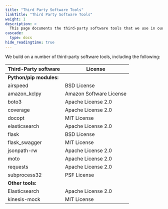 ```yaml
---
title: "Third Party Software Tools"
linkTitle: "Third Party Software Tools"
weight: 1
description: >
  This page documents the third-party software tools that we use in our software development.
cascade:
  type: docs
hide_readingtime: true
---
```


We build on a number of third-party software tools, including the following:

Third-Party software      |   License
--------------------------|-----------------------
**Python/pip modules:**   |
airspeed                  | BSD License
amazon_kclpy              | Amazon Software License
boto3                     | Apache License 2.0
coverage                  | Apache License 2.0
docopt                    | MIT License
elasticsearch             | Apache License 2.0
flask                     | BSD License
flask_swagger             | MIT License
jsonpath-rw               | Apache License 2.0
moto                      | Apache License 2.0
requests                  | Apache License 2.0
subprocess32              | PSF License
**Other tools:**          |
Elasticsearch             | Apache License 2.0
kinesis-mock              | MIT License